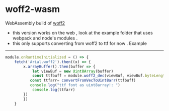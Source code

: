 # woff2-wasm
WebAssembly build of [woff2](https://github.com/google/woff2) 

- this version works on the web , look at the example folder that uses webpack and node's modules .
- this only supports converting from woff2 to ttf for now .
Example
--------
```js
module.onRuntimeInitialized = () => {
    fetch('Arial.woff2').then((x) => {
        x.arrayBuffer().then(buffer => {
            let viewBuf = new Uint8Array(buffer)
            const ttfbuff = module.woff2_dec(viewBuf, viewBuf.byteLength);
           const ttfarr= convertFromVecToUint8arr(ttfbuff)
           console.log("ttf font as uint8array!: ")
            console.log(ttfarr)
        })
        })
    }
```
